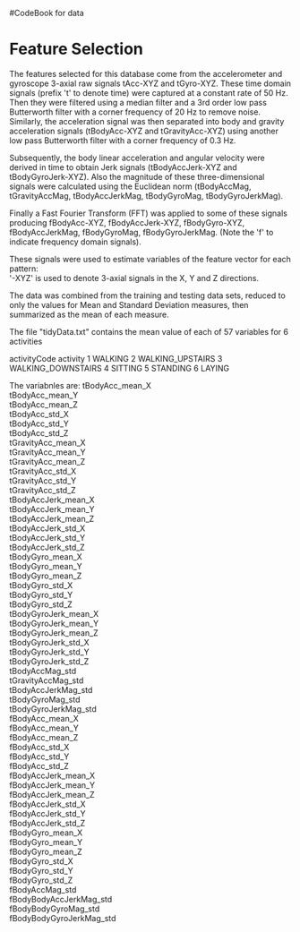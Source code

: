#CodeBook for data

Feature Selection 
=================

The features selected for this database come from the accelerometer and gyroscope 3-axial raw signals tAcc-XYZ and tGyro-XYZ. These time domain signals (prefix 't' to denote time) were captured at a constant rate of 50 Hz. Then they were filtered using a median filter and a 3rd order low pass Butterworth filter with a corner frequency of 20 Hz to remove noise. Similarly, the acceleration signal was then separated into body and gravity acceleration signals (tBodyAcc-XYZ and tGravityAcc-XYZ) using another low pass Butterworth filter with a corner frequency of 0.3 Hz. 

Subsequently, the body linear acceleration and angular velocity were derived in time to obtain Jerk signals (tBodyAccJerk-XYZ and tBodyGyroJerk-XYZ). Also the magnitude of these three-dimensional signals were calculated using the Euclidean norm (tBodyAccMag, tGravityAccMag, tBodyAccJerkMag, tBodyGyroMag, tBodyGyroJerkMag). 

Finally a Fast Fourier Transform (FFT) was applied to some of these signals producing fBodyAcc-XYZ, fBodyAccJerk-XYZ, fBodyGyro-XYZ, fBodyAccJerkMag, fBodyGyroMag, fBodyGyroJerkMag. (Note the 'f' to indicate frequency domain signals). 

These signals were used to estimate variables of the feature vector for each pattern:  
'-XYZ' is used to denote 3-axial signals in the X, Y and Z directions.

The data was combined from the training and testing data sets, reduced to only the values for Mean and Standard Deviation measures, then summarized as the mean of each measure.

The file "tidyData.txt" contains the mean value of each of 57 variables for 6 activities

activityCode activity
1            WALKING
2            WALKING_UPSTAIRS
3            WALKING_DOWNSTAIRS
4            SITTING
5            STANDING
6            LAYING

The variabnles are:
tBodyAcc_mean_X          
tBodyAcc_mean_Y          
tBodyAcc_mean_Z          
tBodyAcc_std_X           
tBodyAcc_std_Y           
tBodyAcc_std_Z           
tGravityAcc_mean_X       
tGravityAcc_mean_Y       
tGravityAcc_mean_Z       
tGravityAcc_std_X        
tGravityAcc_std_Y        
tGravityAcc_std_Z        
tBodyAccJerk_mean_X      
tBodyAccJerk_mean_Y      
tBodyAccJerk_mean_Z      
tBodyAccJerk_std_X       
tBodyAccJerk_std_Y       
tBodyAccJerk_std_Z       
tBodyGyro_mean_X         
tBodyGyro_mean_Y         
tBodyGyro_mean_Z         
tBodyGyro_std_X          
tBodyGyro_std_Y          
tBodyGyro_std_Z          
tBodyGyroJerk_mean_X     
tBodyGyroJerk_mean_Y     
tBodyGyroJerk_mean_Z     
tBodyGyroJerk_std_X      
tBodyGyroJerk_std_Y      
tBodyGyroJerk_std_Z      
tBodyAccMag_std          
tGravityAccMag_std       
tBodyAccJerkMag_std      
tBodyGyroMag_std         
tBodyGyroJerkMag_std     
fBodyAcc_mean_X          
fBodyAcc_mean_Y          
fBodyAcc_mean_Z          
fBodyAcc_std_X           
fBodyAcc_std_Y           
fBodyAcc_std_Z           
fBodyAccJerk_mean_X      
fBodyAccJerk_mean_Y      
fBodyAccJerk_mean_Z      
fBodyAccJerk_std_X       
fBodyAccJerk_std_Y       
fBodyAccJerk_std_Z       
fBodyGyro_mean_X         
fBodyGyro_mean_Y         
fBodyGyro_mean_Z         
fBodyGyro_std_X          
fBodyGyro_std_Y          
fBodyGyro_std_Z          
fBodyAccMag_std          
fBodyBodyAccJerkMag_std  
fBodyBodyGyroMag_std     
fBodyBodyGyroJerkMag_std 

